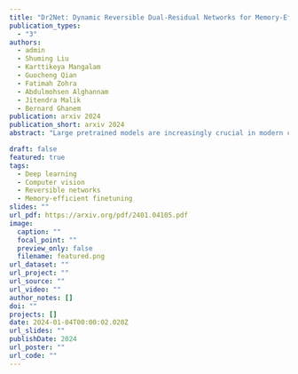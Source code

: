```yaml
---
title: "Dr2Net: Dynamic Reversible Dual-Residual Networks for Memory-Efficient Finetuning"
publication_types:
  - "3"
authors:
  - admin
  - Shuming Liu
  - Karttikeya Mangalam
  - Guocheng Qian
  - Fatimah Zohra
  - Abdulmohsen Alghannam
  - Jitendra Malik
  - Bernard Ghanem
publication: arxiv 2024
publication_short: arxiv 2024
abstract: "Large pretrained models are increasingly crucial in modern computer vision tasks. These models are typically used in downstream tasks by end-to-end finetuning, which is highly memory-intensive for tasks with high-resolution data, e.g., video understanding, small object detection, and point cloud analysis. In this paper, we propose Dynamic Reversible Dual-Residual Networks, or Dr2Net, a novel family of network architectures that acts as a surrogate network to finetune a pretrained model with substantially reduced memory consumption. Dr2Net contains two types of residual connections, one maintaining the residual structure in the pretrained models, and the other making the network reversible. Due to its reversibility, intermediate activations, which can be reconstructed from output, are cleared from memory during training. We use two coefficients on either type of residual connections respectively, and introduce a dynamic training strategy that seamlessly transitions the pretrained model to a reversible network with much higher numerical precision. We evaluate Dr2Net on various pretrained models and various tasks, and show that it can reach comparable performance to conventional finetuning but with significantly less memory usage."

draft: false
featured: true
tags:
  - Deep learning
  - Computer vision
  - Reversible networks
  - Memory-efficient finetuning
slides: ""
url_pdf: https://arxiv.org/pdf/2401.04105.pdf
image:
  caption: ""
  focal_point: ""
  preview_only: false
  filename: featured.png
url_dataset: ""
url_project: ""
url_source: ""
url_video: ""
author_notes: []
doi: ""
projects: []
date: 2024-01-04T00:00:02.020Z
url_slides: ""
publishDate: 2024
url_poster: ""
url_code: ""
---
```

